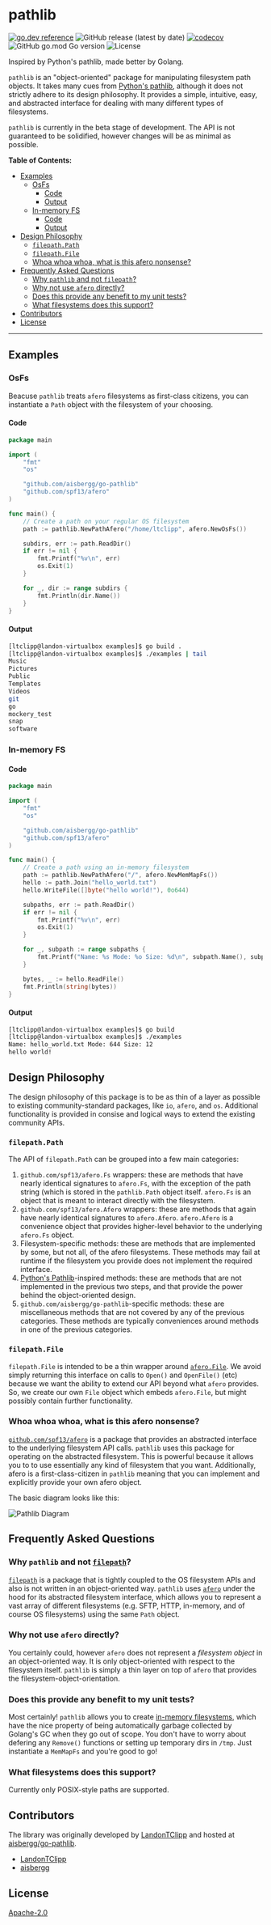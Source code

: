 # pathlib

[![go.dev reference](https://img.shields.io/badge/go.dev-reference-007d9c?logo=go&logoColor=white&style=flat-square)](https://pkg.go.dev/github.com/aisbergg/go-pathlib) ![GitHub release (latest by date)](https://img.shields.io/github/v/release/aisbergg/go-pathlib?style=flat-square) [![codecov](https://codecov.io/gh/aisbergg/go-pathlib/branch/master/graph/badge.svg)](https://codecov.io/gh/aisbergg/go-pathlib) ![GitHub go.mod Go version](https://img.shields.io/github/go-mod/go-version/aisbergg/go-pathlib?style=flat-square) ![License](https://img.shields.io/github/license/aisbergg/go-pathlib?style=flat-square)

Inspired by Python's pathlib, made better by Golang.

`pathlib` is an "object-oriented" package for manipulating filesystem path objects. It takes many cues from [Python's pathlib](https://docs.python.org/3/library/pathlib.html), although it does not strictly adhere to its design philosophy. It provides a simple, intuitive, easy, and abstracted interface for dealing with many different types of filesystems.

`pathlib` is currently in the beta stage of development. The API is not guaranteed to be solidified, however changes will be as minimal as possible.

**Table of Contents:**

- [Examples](#examples)
  - [OsFs](#osfs)
    - [Code](#code)
    - [Output](#output)
  - [In-memory FS](#in-memory-fs)
    - [Code](#code-1)
    - [Output](#output-1)
- [Design Philosophy](#design-philosophy)
  - [`filepath.Path`](#filepathpath)
  - [`filepath.File`](#filepathfile)
  - [Whoa whoa whoa, what is this afero nonsense?](#whoa-whoa-whoa-what-is-this-afero-nonsense)
- [Frequently Asked Questions](#frequently-asked-questions)
  - [Why `pathlib` and not `filepath`?](#why-pathlib-and-not-filepath)
  - [Why not use `afero` directly?](#why-not-use-afero-directly)
  - [Does this provide any benefit to my unit tests?](#does-this-provide-any-benefit-to-my-unit-tests)
  - [What filesystems does this support?](#what-filesystems-does-this-support)
- [Contributors](#contributors)
- [License](#license)

---

## Examples

### OsFs

Beacuse `pathlib` treats `afero` filesystems as first-class citizens, you can instantiate a `Path` object with the filesystem of your choosing.

#### Code

```go
package main

import (
	"fmt"
	"os"

	"github.com/aisbergg/go-pathlib"
	"github.com/spf13/afero"
)

func main() {
	// Create a path on your regular OS filesystem
	path := pathlib.NewPathAfero("/home/ltclipp", afero.NewOsFs())

	subdirs, err := path.ReadDir()
	if err != nil {
		fmt.Printf("%v\n", err)
		os.Exit(1)
	}

	for _, dir := range subdirs {
		fmt.Println(dir.Name())
	}
}
```

#### Output

```bash
[ltclipp@landon-virtualbox examples]$ go build .
[ltclipp@landon-virtualbox examples]$ ./examples | tail
Music
Pictures
Public
Templates
Videos
git
go
mockery_test
snap
software
```

### In-memory FS

#### Code
```go
package main

import (
	"fmt"
	"os"

	"github.com/aisbergg/go-pathlib"
	"github.com/spf13/afero"
)

func main() {
	// Create a path using an in-memory filesystem
	path := pathlib.NewPathAfero("/", afero.NewMemMapFs())
	hello := path.Join("hello_world.txt")
	hello.WriteFile([]byte("hello world!"), 0o644)

	subpaths, err := path.ReadDir()
	if err != nil {
		fmt.Printf("%v\n", err)
		os.Exit(1)
	}

	for _, subpath := range subpaths {
		fmt.Printf("Name: %s Mode: %o Size: %d\n", subpath.Name(), subpath.Mode(), subpath.Size())
	}

	bytes, _ := hello.ReadFile()
	fmt.Println(string(bytes))
}
```

#### Output

```bash
[ltclipp@landon-virtualbox examples]$ go build
[ltclipp@landon-virtualbox examples]$ ./examples 
Name: hello_world.txt Mode: 644 Size: 12
hello world!
```

Design Philosophy
------------------

The design philosophy of this package is to be as thin of a layer as possible to existing community-standard packages, like `io`, `afero`, and `os`. Additional functionality is provided in consise and logical ways to extend the existing community APIs. 

### `filepath.Path`

The API of `filepath.Path` can be grouped into a few main categories:

1. `github.com/spf13/afero.Fs` wrappers: these are methods that have nearly identical signatures to `afero.Fs`, with the exception of the path string (which is stored in the `pathlib.Path` object itself. `afero.Fs` is an object that is meant to interact directly with the filesystem.
2. `github.com/spf13/afero.Afero` wrappers: these are methods that again have nearly identical signatures to `afero.Afero`. `afero.Afero` is a convenience object that provides higher-level behavior to the underlying `afero.Fs` object.
3. Filesystem-specific methods: these are  methods that are implemented by some, but not all, of the afero filesystems. These methods may fail at runtime if the filesystem you provide does not implement the required interface.
4. [Python's Pathlib](https://docs.python.org/3/library/pathlib.html)-inspired methods: these are methods that are not implemented in the previous two steps, and that provide the power behind the object-oriented design. 
5. `github.com/aisbergg/go-pathlib`-specific methods: these are miscellaneous methods that are not covered by any of the previous categories. These methods are typically conveniences around methods in one of the previous categories.

### `filepath.File`

`filepath.File` is intended to be a thin wrapper around [`afero.File`](https://pkg.go.dev/github.com/spf13/afero?tab=doc#File). We avoid simply returning this interface on calls to `Open()` and `OpenFile()` (etc) because we want the ability to extend our API beyond what `afero` provides. So, we create our own `File` object which embeds `afero.File`, but might possibly contain further functionality.

### Whoa whoa whoa, what is this afero nonsense?

[`github.com/spf13/afero`](https://github.com/spf13/afero) is a package that provides an abstracted interface to the underlying filesystem API calls. `pathlib` uses this package for operating on the abstracted filesystem. This is powerful because it allows you to to use essentially any kind of filesystem that you want. Additionally, afero is a first-class-citizen in `pathlib` meaning that you can implement and explicitly provide your own afero object. 

The basic diagram looks like this:

![Pathlib Diagram](https://github.com/aisbergg/go-pathlib/blob/master/docs/pathlib-diagram.png)

Frequently Asked Questions
--------------------------

### Why `pathlib` and not [`filepath`](https://golang.org/pkg/path/filepath/)?

[`filepath`](https://golang.org/pkg/path/filepath/) is a package that is tightly coupled to the OS filesystem APIs and also is not written in an object-oriented way. `pathlib` uses [`afero`](https://github.com/spf13/afero) under the hood for its abstracted filesystem interface, which allows you to represent a vast array of different filesystems (e.g. SFTP, HTTP, in-memory, and of course OS filesystems) using the same `Path` object.

### Why not use `afero` directly? 

You certainly could, however `afero` does not represent a _filesystem object_ in an object-oriented way. It is only object-oriented with respect to the filesystem itself. `pathlib` is simply a thin layer on top of `afero` that provides the filesystem-object-orientation.

### Does this provide any benefit to my unit tests?

Most certainly! `pathlib` allows you to create [in-memory filesystems](#in-memory-fs), which have the nice property of being automatically garbage collected by Golang's GC when they go out of scope. You don't have to worry about defering any `Remove()` functions or setting up temporary dirs in `/tmp`. Just instantiate a `MemMapFs` and you're good to go!

### What filesystems does this support?

Currently only POSIX-style paths are supported.

## Contributors

The library was originally developed by [LandonTClipp](https://github.com/LandonTClipp) and hosted at [aisbergg/go-pathlib](https://github.com/aisbergg/go-pathlib).

- [LandonTClipp](https://github.com/LandonTClipp)
- [aisbergg](https://github.com/aisbergg)


## License

[Apache-2.0](LICENSE)
